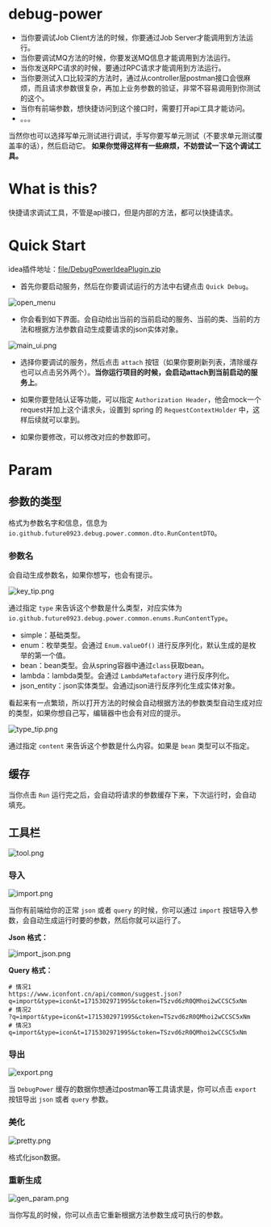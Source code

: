 # debug-power

- 当你要调试Job Client方法的时候，你要通过Job Server才能调用到方法运行。
- 当你要调试MQ方法的时候，你要发送MQ信息才能调用到方法运行。
- 当你发送RPC请求的时候，要通过RPC请求才能调用到方法运行。
- 当你要测试入口比较深的方法时，通过从controller层postman接口会很麻烦，而且请求参数很复杂，再加上业务参数的验证，非常不容易调用到你测试的这个。
- 当你有前端参数，想快捷访问到这个接口时，需要打开api工具才能访问。
- 。。。

当然你也可以选择写单元测试进行调试，手写你要写单元测试（不要求单元测试覆盖率的话），然后启动它。
**如果你觉得这样有一些麻烦，不妨尝试一下这个调试工具。**

# What is this?

快捷请求调试工具，不管是api接口，但是内部的方法，都可以快捷请求。

# Quick Start

idea插件地址：[file/DebugPowerIdeaPlugin.zip](file/DebugPowerIdeaPlugin.zip)

- 首先你要启动服务，然后在你要调试运行的方法中右键点击 `Quick Debug`。

![open_menu](images/open_menu.png)

- 你会看到如下界面。会自动给出当前的当前启动的服务、当前的类、当前的方法和根据方法参数自动生成要请求的json实体对象。

![main_ui.png](images/main_ui.png)

- 选择你要调试的服务，然后点击 `attach` 按钮（如果你要刷新列表，清除缓存也可以点击另外两个）。**当你运行项目的时候，会启动attach到当前启动的服务上**。

- 如果你要登陆认证等功能，可以指定 `Authorization Header`，他会mock一个request并加上这个请求头，设置到 spring 的 `RequestContextHolder` 中，这样后续就可以拿到。

- 如果你要修改，可以修改对应的参数即可。

# Param

## 参数的类型

格式为参数名字和信息，信息为 `io.github.future0923.debug.power.common.dto.RunContentDTO`。

### 参数名
会自动生成参数名，如果你想写，也会有提示。

![key_tip.png](images/key_tip.png)

通过指定 `type` 来告诉这个参数是什么类型，对应实体为 `io.github.future0923.debug.power.common.enums.RunContentType`。
- simple：基础类型。
- enum：枚举类型。会通过 `Enum.valueOf()` 进行反序列化，默认生成的是枚举的第一个值。
- bean：bean类型。会从spring容器中通过`class`获取bean。
- lambda：lambda类型。会通过 `LambdaMetafactory` 进行反序列化。
- json_entity：json实体类型。会通过json进行反序列化生成实体对象。

看起来有一点繁琐，所以打开方法的时候会自动根据方法的参数类型自动生成对应的类型，如果你想自己写，编辑器中也会有对应的提示。

![type_tip.png](images/type_tip.png)

通过指定 `content` 来告诉这个参数是什么内容。如果是 `bean` 类型可以不指定。

## 缓存

当你点击 `Run` 运行完之后，会自动将请求的参数缓存下来，下次运行时，会自动填充。

## 工具栏

![tool.png](images/tool.png)

### 导入

![import.png](images/import.png)

当你有前端给你的正常 `json` 或者 `query` 的时候，你可以通过 `import` 按钮导入参数，会自动生成运行时要的参数，然后你就可以运行了。

**Json 格式：**

![import_json.png](images/import_json.png)

**Query 格式：**
```text
# 情况1
https://www.iconfont.cn/api/common/suggest.json?q=import&type=icon&t=1715302971995&ctoken=TSzvd6zR0QMhoi2wCCSC5xNm
# 情况2
?q=import&type=icon&t=1715302971995&ctoken=TSzvd6zR0QMhoi2wCCSC5xNm
# 情况3
q=import&type=icon&t=1715302971995&ctoken=TSzvd6zR0QMhoi2wCCSC5xNm
```

### 导出

![export.png](images/export.png)

当 `DebugPower` 缓存的数据你想通过postman等工具请求是，你可以点击 `export` 按钮导出 `json` 或者 `query` 参数。

### 美化

![pretty.png](images/pretty.png)

格式化json数据。

### 重新生成

![gen_param.png](images/gen_param.png)

当你写乱的时候，你可以点击它重新根据方法参数生成可执行的参数。
